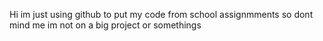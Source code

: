 Hi im just using github to put my code from school assignmments so dont mind me im not on a big project or somethings

